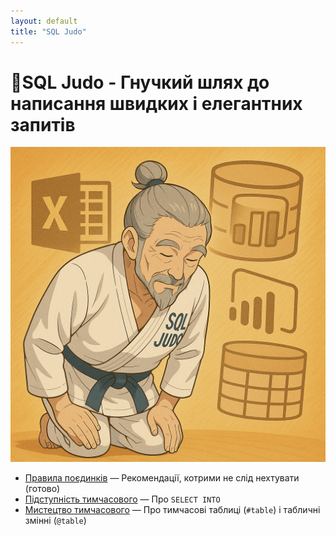 ```yaml
---
layout: default
title: "SQL Judo"
---
```


# 🥋SQL Judo - Гнучкий шлях до написання швидких і елегантних запитів

![SQL Judo](sql%20judo.png)

- [Правила поєдинків](0.%20SQL%20Judo.%20правила%20поєдинків) — Рекомендації, котрими не слід нехтувати (готово)
- [Підступність тимчасового](1.%20SQL%20Judo.%20підступність%20тимчасового) — Про `SELECT INTO`
- [Мистецтво тимчасового](2.%20SQL%20Judo.%20мистецтво%20тимчасового) — Про тимчасові таблиці (`#table`) і табличні змінні (`@table`)
